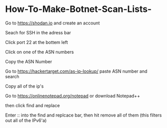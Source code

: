 # How-To-Make-Botnet-Scan-Lists-

Go to https://shodan.io and create an account

Seach for SSH in the adress bar

Click port 22  at the bottem left

Click on one of the ASN numbers

Copy the ASN Number

Go to https://hackertarget.com/as-ip-lookup/ paste ASN number and search

Copy all of the ip's

Go to https://onlinenotepad.org/notepad or download Notepad++

then click find and replace

Enter  :: into the find and replcace bar, then hit remove all of them (this filters out all of the IPv6'a)
